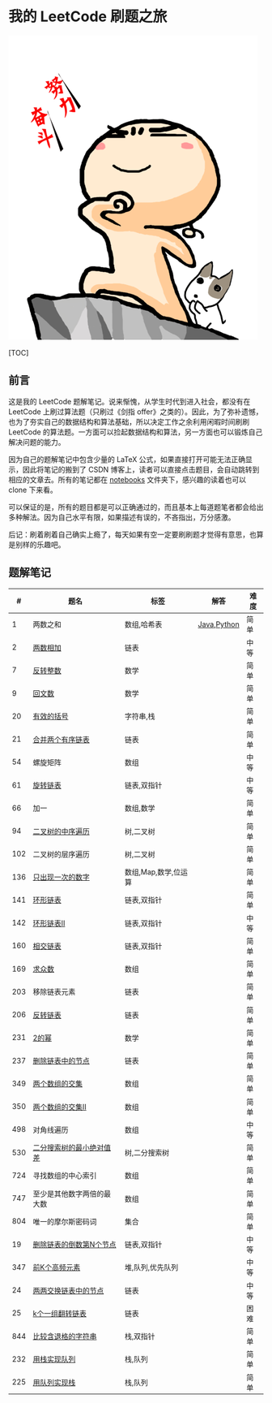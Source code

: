 # 我的 LeetCode 刷题之旅
![努力奋斗](./figs/努力奋斗.png)

[TOC]

## 前言

这是我的 LeetCode 题解笔记。说来惭愧，从学生时代到进入社会，都没有在 LeetCode 上刷过算法题（只刷过《剑指 offer》之类的）。因此，为了弥补遗憾，也为了夯实自己的数据结构和算法基础，所以决定工作之余利用闲暇时间刷刷 LeetCode 的算法题。一方面可以捡起数据结构和算法，另一方面也可以锻炼自己解决问题的能力。

因为自己的题解笔记中包含少量的 LaTeX 公式，如果直接打开可能无法正确显示，因此将笔记的搬到了 CSDN 博客上，读者可以直接点击题目，会自动跳转到相应的文章去。所有的笔记都在 [notebooks](https://github.com/Genpeng/play-with-leetcode/tree/master/notebooks) 文件夹下，感兴趣的读着也可以 clone 下来看。

可以保证的是，所有的题目都是可以正确通过的，而且基本上每道题笔者都会给出多种解法。因为自己水平有限，如果描述有误的，不吝指出，万分感激。

后记：刷着刷着自己确实上瘾了，每天如果有空一定要刷刷题才觉得有意思，也算是别样的乐趣吧。

## 题解笔记

| #    | 题名                                                         | 标签                 | 解答                                                         | 难度 |
| ---- | ------------------------------------------------------------ | -------------------- | ------------------------------------------------------------ | ---- |
| 1    | 两数之和                                                     | 数组,哈希表          | [Java](https://github.com/Genpeng/leetcode-challenges-with-java/blob/master/src/array/leetcode1/Solution.java),[Python](https://github.com/Genpeng/leetcode-challenges-with-python/blob/master/PyLeetCode/lc1/solution.py) | 简单 |
| 2    | [两数相加](https://blog.csdn.net/x273591655/article/details/83013740) | 链表                 |                                                              | 中等 |
| 7    | [反转整数](https://blog.csdn.net/x273591655/article/details/83178569) | 数学                 |                                                              | 简单 |
| 9    | [回文数](https://blog.csdn.net/x273591655/article/details/83578572) | 数学                 |                                                              | 简单 |
| 20   | [有效的括号](https://blog.csdn.net/x273591655/article/details/83500912) | 字符串,栈            |                                                              | 简单 |
| 21   | [合并两个有序链表](https://blog.csdn.net/x273591655/article/details/83380899) | 链表                 |                                                              | 简单 |
| 54   | 螺旋矩阵                                                     | 数组                 |                                                              | 中等 |
| 61   | [旋转链表](https://blog.csdn.net/x273591655/article/details/83784151) | 链表,双指针          |                                                              | 中等 |
| 66   | 加一                                                         | 数组,数学            |                                                              | 简单 |
| 94   | [二叉树的中序遍历](https://blog.csdn.net/x273591655/article/details/83027962) | 树,二叉树            |                                                              | 简单 |
| 102  | 二叉树的层序遍历                                             | 树,二叉树            |                                                              | 简单 |
| 136  | [只出现一次的数字](https://blog.csdn.net/x273591655/article/details/83268930) | 数组,Map,数学,位运算 |                                                              | 简单 |
| 141  | [环形链表](https://blog.csdn.net/x273591655/article/details/83343679) | 链表,双指针          |                                                              | 简单 |
| 142  | [环形链表Ⅱ](https://blog.csdn.net/x273591655/article/details/83759373) | 链表,双指针          |                                                              | 中等 |
| 160  | [相交链表](https://blog.csdn.net/x273591655/article/details/83759373) | 链表,双指针          |                                                              | 简单 |
| 169  | [求众数](https://blog.csdn.net/x273591655/article/details/83574810) | 数组                 |                                                              | 简单 |
| 203  | 移除链表元素                                                 | 链表                 |                                                              | 简单 |
| 206  | [反转链表](https://blog.csdn.net/x273591655/article/details/83306135) | 链表                 |                                                              | 简单 |
| 231  | [2的幂](https://blog.csdn.net/x273591655/article/details/83715198) | 数学                 |                                                              | 简单 |
| 237  | [删除链表中的节点](https://blog.csdn.net/x273591655/article/details/83374572) | 链表                 |                                                              | 简单 |
| 349  | [两个数组的交集](https://blog.csdn.net/x273591655/article/details/83058256) | 数组                 |                                                              | 简单 |
| 350  | [两个数组的交集Ⅱ](https://blog.csdn.net/x273591655/article/details/83060347) | 数组                 |                                                              | 简单 |
| 498  | 对角线遍历                                                   | 数组                 |                                                              | 中等 |
| 530  | [二分搜索树的最小绝对值差](https://blog.csdn.net/x273591655/article/details/82999627) | 树,二分搜索树        |                                                              | 简单 |
| 724  | 寻找数组的中心索引                                           | 数组                 |                                                              | 简单 |
| 747  | 至少是其他数字两倍的最大数                                   | 数组                 |                                                              | 简单 |
| 804  | 唯一的摩尔斯密码词                                           | 集合                 |                                                              | 简单 |
| 19   | [删除链表的倒数第N个节点](https://blog.csdn.net/x273591655/article/details/83825297) | 链表,双指针          |                                                              | 中等 |
| 347  | [前K个高频元素](https://blog.csdn.net/x273591655/article/details/84001236) | 堆,队列,优先队列     |                                                              | 中等 |
| 24   | [两两交换链表中的节点](https://blog.csdn.net/x273591655/article/details/84330800) | 链表                 |                                                              | 中等 |
| 25   | [k个一组翻转链表](https://blog.csdn.net/x273591655/article/details/84558566) | 链表                 |                                                              | 困难 |
| 844  | [比较含退格的字符串](https://blog.csdn.net/x273591655/article/details/84595069) | 栈,双指针            |                                                              | 简单 |
| 232  | [用栈实现队列](https://blog.csdn.net/x273591655/article/details/84680072) | 栈,队列              |                                                              | 简单 |
| 225  | [用队列实现栈](https://blog.csdn.net/x273591655/article/details/84729232) | 栈,队列              |                                                              | 简单 |

